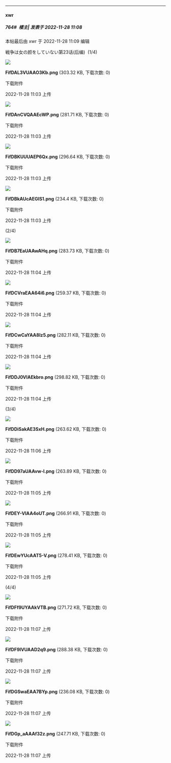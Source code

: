 

*****

####  xwr  
##### 764#         楼主| 发表于 2022-11-28 11:08

 本帖最后由 xwr 于 2022-11-28 11:09 编辑 

戦争は女の颜をしていない第23话(后编)  (1/4)

<img src="https://img.saraba1st.com/forum/202211/28/110335srxll4ury2oqiubl.png" referrerpolicy="no-referrer">

<strong>FifDAL3VUAAO3Kb.png</strong> (303.32 KB, 下载次数: 0)

下载附件

2022-11-28 11:03 上传

<img src="https://img.saraba1st.com/forum/202211/28/110334c3lnn3d9fa3qoynq.png" referrerpolicy="no-referrer">

<strong>FifDAnCVQAAEcWP.png</strong> (281.71 KB, 下载次数: 0)

下载附件

2022-11-28 11:03 上传

<img src="https://img.saraba1st.com/forum/202211/28/110331mo2fobxf9rb7r47o.png" referrerpolicy="no-referrer">

<strong>FifDBKUUUAEP6Qx.png</strong> (296.64 KB, 下载次数: 0)

下载附件

2022-11-28 11:03 上传

<img src="https://img.saraba1st.com/forum/202211/28/110328zc8n3knxn8xo6e36.png" referrerpolicy="no-referrer">

<strong>FifDBkAUcAEGIS1.png</strong> (234.4 KB, 下载次数: 0)

下载附件

2022-11-28 11:03 上传

(2/4)

<img src="https://img.saraba1st.com/forum/202211/28/110438zeb2eiiib1zmbztb.png" referrerpolicy="no-referrer">

<strong>FifDB7EaUAAwAHq.png</strong> (283.73 KB, 下载次数: 0)

下载附件

2022-11-28 11:04 上传

<img src="https://img.saraba1st.com/forum/202211/28/110435g9ecnpfz440za347.png" referrerpolicy="no-referrer">

<strong>FifDCVraEAA64i6.png</strong> (259.37 KB, 下载次数: 0)

下载附件

2022-11-28 11:04 上传

<img src="https://img.saraba1st.com/forum/202211/28/110434c4nyryqygdf4j20g.png" referrerpolicy="no-referrer">

<strong>FifDCwCaYAA8Iz5.png</strong> (282.11 KB, 下载次数: 0)

下载附件

2022-11-28 11:04 上传

<img src="https://img.saraba1st.com/forum/202211/28/110433jsdmzyyx2vxu79li.png" referrerpolicy="no-referrer">

<strong>FifDDJ0VIAEkbro.png</strong> (298.82 KB, 下载次数: 0)

下载附件

2022-11-28 11:04 上传

(3/4)

<img src="https://img.saraba1st.com/forum/202211/28/110615rsu4utuu5cqcsmyb.png" referrerpolicy="no-referrer">

<strong>FifDDiSakAE3SxH.png</strong> (263.62 KB, 下载次数: 0)

下载附件

2022-11-28 11:06 上传

<img src="https://img.saraba1st.com/forum/202211/28/110557isgviq3cccvg7ga3.png" referrerpolicy="no-referrer">

<strong>FifDD97aUAAvw-l.png</strong> (263.89 KB, 下载次数: 0)

下载附件

2022-11-28 11:05 上传

<img src="https://img.saraba1st.com/forum/202211/28/110545mzyzc999515h2my1.png" referrerpolicy="no-referrer">

<strong>FifDEY-VIAA4oUT.png</strong> (266.91 KB, 下载次数: 0)

下载附件

2022-11-28 11:05 上传

<img src="https://img.saraba1st.com/forum/202211/28/110536lc2wwwq5nnd5o985.png" referrerpolicy="no-referrer">

<strong>FifDEwYUcAAT5-V.png</strong> (278.41 KB, 下载次数: 0)

下载附件

2022-11-28 11:05 上传

(4/4)

<img src="https://img.saraba1st.com/forum/202211/28/110755wxfee1da1xa6o66a.png" referrerpolicy="no-referrer">

<strong>FifDFf9UYAAkVTB.png</strong> (271.72 KB, 下载次数: 0)

下载附件

2022-11-28 11:07 上传

<img src="https://img.saraba1st.com/forum/202211/28/110747lhqbqcrdv5hdoov1.png" referrerpolicy="no-referrer">

<strong>FifDF9IVUAAD2q9.png</strong> (288.38 KB, 下载次数: 0)

下载附件

2022-11-28 11:07 上传

<img src="https://img.saraba1st.com/forum/202211/28/110741p8yk9lku19tz79q1.png" referrerpolicy="no-referrer">

<strong>FifDGSwaEAA7BYp.png</strong> (236.08 KB, 下载次数: 0)

下载附件

2022-11-28 11:07 上传

<img src="https://img.saraba1st.com/forum/202211/28/110732uqexgozzdyqdqyzg.png" referrerpolicy="no-referrer">

<strong>FifDGp_aAAAf32z.png</strong> (247.71 KB, 下载次数: 0)

下载附件

2022-11-28 11:07 上传

